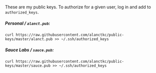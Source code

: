 These are my public keys. To authorize for a given user, log in and add to `authorized_keys`.

##### Personal / `alanct.pub`:

```
curl https://raw.githubusercontent.com/alanctkc/public-keys/master/alanct.pub >> ~/.ssh/authorized_keys
```

##### Sauce Labs / `sauce.pub`:

```
curl https://raw.githubusercontent.com/alanctkc/public-keys/master/sauce.pub >> ~/.ssh/authorized_keys
```
